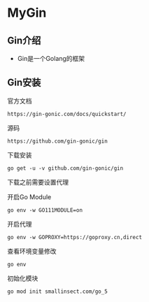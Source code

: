 # MyGin

## Gin介绍

- Gin是一个Golang的框架

## Gin安装

官方文档

```
https://gin-gonic.com/docs/quickstart/
```

源码

```
https://github.com/gin-gonic/gin
```

下载安装

```
go get -u -v github.com/gin-gonic/gin
```

下载之前需要设置代理

开启Go Module

```
go env -w GO111MODULE=on
```

开启代理

```
go env -w GOPROXY=https://goproxy.cn,direct
```

查看环境变量修改

```
go env
```

初始化模块

```
go mod init smallinsect.com/go_5
```









